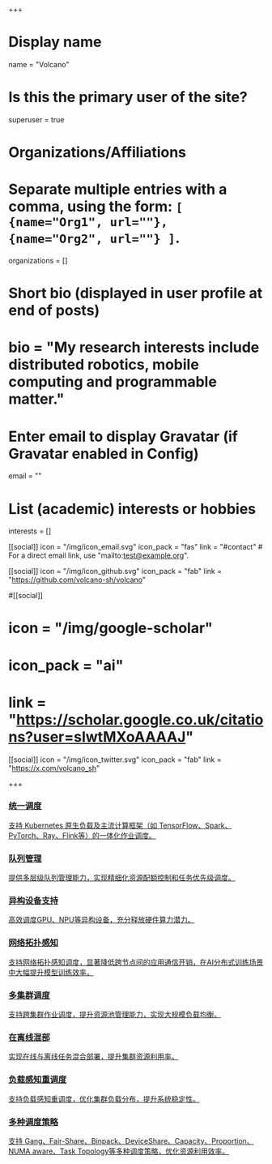 +++
# Display name
name = "Volcano"

# Is this the primary user of the site?
superuser = true

# Organizations/Affiliations
#   Separate multiple entries with a comma, using the form: `[ {name="Org1", url=""}, {name="Org2", url=""} ]`.
organizations = []

# Short bio (displayed in user profile at end of posts)
# bio = "My research interests include distributed robotics, mobile computing and programmable matter."

# Enter email to display Gravatar (if Gravatar enabled in Config)
email = ""

# List (academic) interests or hobbies
interests = []

[[social]]
  icon = "/img/icon_email.svg"
  icon_pack = "fas"
  link = "#contact"  # For a direct email link, use "mailto:test@example.org".



 [[social]]
  icon = "/img/icon_github.svg"
  icon_pack = "fab"
  link = "https://github.com/volcano-sh/volcano"

#[[social]]
 # icon = "/img/google-scholar"
 # icon_pack = "ai"
 # link = "https://scholar.google.co.uk/citations?user=sIwtMXoAAAAJ"

[[social]]
  icon = "/img/icon_twitter.svg"
  icon_pack = "fab"
  link = "https://x.com/volcano_sh"

+++
<div class="about-volcano">
  <div class="feature-list">
    <a href="/zh/docs/unified_scheduling/" class="feature-item">
      <h3>统一调度</h3>
      <p>支持 Kubernetes 原生负载及主流计算框架（如 TensorFlow、Spark、PyTorch、Ray、Flink等）的一体化作业调度。</p>
    </a>
    <a href="/zh/docs/queue_resource_management/" class="feature-item">
      <h3>队列管理</h3>
      <p>提供多层级队列管理能力，实现精细化资源配额控制和任务优先级调度。</p>
    </a>
    <a href="#" class="feature-item">
      <h3>异构设备支持</h3>
      <p>高效调度GPU、NPU等异构设备，充分释放硬件算力潜力。</p>
    </a>
    <a href="/zh/docs/network_topology_aware_scheduling/" class="feature-item">
      <h3>网络拓扑感知</h3>
      <p>支持网络拓扑感知调度，显著降低跨节点间的应用通信开销，在AI分布式训练场景中大幅提升模型训练效率。</p>
    </a>
    <a href="/zh/docs/multi_cluster_scheduling/" class="feature-item">
      <h3>多集群调度</h3>
      <p>支持跨集群作业调度，提升资源池管理能力，实现大规模负载均衡。</p>
    </a>
    <a href="/zh/docs/colocation/" class="feature-item">
      <h3>在离线混部</h3>
      <p>实现在线与离线任务混合部署，提升集群资源利用率。</p>
    </a>
    <a href="/zh/docs/descheduler/" class="feature-item">
      <h3>负载感知重调度</h3>
      <p>支持负载感知重调度，优化集群负载分布，提升系统稳定性。</p>
    </a>
    <a href="#" class="feature-item">
      <h3>多种调度策略</h3>
      <p>支持 Gang、Fair-Share、Binpack、DeviceShare、Capacity、Proportion、NUMA aware、Task Topology等多种调度策略，优化资源利用效率。</p>
    </a>
  </div>
</div>
